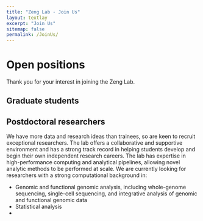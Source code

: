```yaml
---
title: "Zeng Lab - Join Us"
layout: textlay
excerpt: "Join Us"
sitemap: false
permalink: /JoinUs/
---
```


# Open positions

Thank you for your interest in joining the Zeng Lab.

## Graduate students



## Postdoctoral researchers

We have more data and research ideas than trainees, so are keen to recruit exceptional researchers. The lab offers a collaborative and supportive environment and has a strong track record in helping students develop and begin their own independent research careers. The lab has expertise in high-performance computing and analytical pipelines, allowing novel analytic methods to be performed at scale. We are currently looking for researchers with a strong computational background in:

- Genomic and functional genomic analysis, including whole-genome sequencing, single-cell sequencing, and integrative analysis of genomic and functional genomic data 
- Statistical analysis
- 


